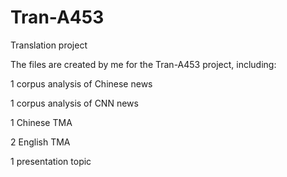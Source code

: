 # Tran-A453
Translation project

The files are created by me for the Tran-A453 project, including:

1 corpus analysis of Chinese news

1 corpus analysis of CNN news

1 Chinese TMA

2 English TMA

1 presentation topic
